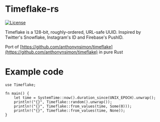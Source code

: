 <!--
SPDX-FileCopyrightText: 2022 perillamint

SPDX-License-Identifier: CC0-1.0
-->

# Timeflake-rs
[![License](https://img.shields.io/github/license/perillamint/timeflake-rs)](https://github.com/perillamint/timeflake-rs/blob/master/LICENSES/MIT.txt)

Timeflake is a 128-bit, roughly-ordered, URL-safe UUID. Inspired by Twitter's Snowflake, Instagram's ID and Firebase's PushID.

Port of [https://github.com/anthonynsimon/timeflake](https://github.com/anthonynsimon/timeflake) in pure Rust

# Example code
```
use Timeflake;

fn main() {
    let time = SystemTime::now().duration_since(UNIX_EPOCH).unwrap();
    println!("{}", Timeflake::random().unwrap());
    println!("{}", Timeflake::from_values(time, Some(0)));
    println!("{}", Timeflake::from_values(time, None));
}
```